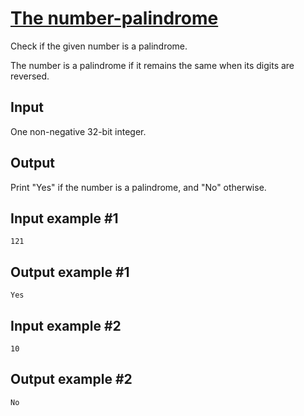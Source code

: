 # [The number-palindrome](https://www.e-olymp.com/en/problems/1608)
Check if the given number is a palindrome.

The number is a palindrome if it remains the same when its digits are reversed.

## Input
One non-negative 32-bit integer.

## Output
Print "Yes" if the number is a palindrome, and "No" otherwise.

## Input example #1
```
121
```

## Output example #1
```
Yes
```

## Input example #2
```
10
```

## Output example #2
```
No
```

